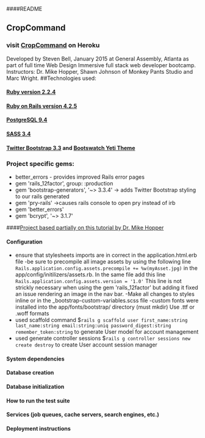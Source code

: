 ####README
## CropCommand
### visit [CropCommand](https://cropcommand.herokuapp.com/) on Heroku
Developed by Steven Bell, January 2015 at General Assembly, Atlanta as part of
full time Web Design Immersive full stack web developer bootcamp.
Instructors: Dr. Mike Hopper, Shawn Johnson of Monkey Pants Studio and Marc Wright.
##Technologies used:
#### [Ruby version 2.2.4](https://www.ruby-lang.org)
#### [Ruby on Rails version 4.2.5](http://rubyonrails.org)
#### [PostgreSQL 9.4](http://www.postgresql.org)
#### [SASS 3.4](http://sass-lang.com)
#### [Twitter Bootstrap 3.3](http://getbootstrap.com) and [Bootswatch Yeti Theme](http://bootswatch.com/yeti)

### Project specific gems:
- better_errors - provides improved Rails error pages
- gem 'rails_12factor', group: :production
- gem 'bootstrap-generators', '~> 3.3.4' -> adds Twitter Bootstrap styling to our rails generated
- gem 'pry-rails'  ->causes rails console to open pry instead of irb
- gem 'better_errors'
- gem 'bcrypt', '~> 3.1.7'

####[Project based partially on this tutorial by Dr. Mike Hopper](https://github.com/drmikeh/rails_todo_app)

#### Configuration
- ensure that stylesheets imports are in correct in the application.html.erb file
-be sure to precompile all image assets by using the following line `Rails.application.config.assets.precompile += %w(myAsset.jpg)`
in the app/config/initilizers/assets.rb.  In the same file add this line `Rails.application.config.assets.version = '1.0'`
This line is not strickly necessary when using the gem 'rails_12factor' but adding it fixed
an issue rendering an image in the nav bar.
-Make all changes to styles inline or in the _bootstrap-custom-variables.scss file
-custom fonts were installed into the app/fonts/bootstrap/ directory (must mkdir)  Use
.ttf or .woff formats
- used scaffold command $`rails g scaffold user first_name:string last_name:string email:string:uniq password_digest:string remember_token:string`
to generate User model for account management
- used generate controller sessions $`rails g controller sessions new create destroy` to create User account session manager



#### System dependencies

#### Database creation

#### Database initialization

#### How to run the test suite

#### Services (job queues, cache servers, search engines, etc.)

#### Deployment instructions




